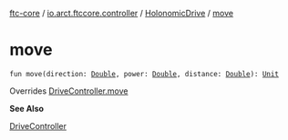 [ftc-core](../../index.md) / [io.arct.ftccore.controller](../index.md) / [HolonomicDrive](index.md) / [move](./move.md)

# move

`fun move(direction: `[`Double`](https://kotlinlang.org/api/latest/jvm/stdlib/kotlin/-double/index.html)`, power: `[`Double`](https://kotlinlang.org/api/latest/jvm/stdlib/kotlin/-double/index.html)`, distance: `[`Double`](https://kotlinlang.org/api/latest/jvm/stdlib/kotlin/-double/index.html)`): `[`Unit`](https://kotlinlang.org/api/latest/jvm/stdlib/kotlin/-unit/index.html)

Overrides [DriveController.move](../-drive-controller/move.md)

**See Also**

[DriveController](../-drive-controller/index.md)

